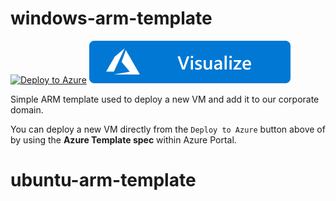 # windows-arm-template
[![Deploy to Azure](https://aka.ms/deploytoazurebutton)](https://portal.azure.com/#create/Microsoft.Template/uri/https%3A%2F%2Fraw.githubusercontent.com%2Fagri-marche%2Fwindows-arm-template%2Fmain%2Fazuredeploy.json)
[![Visualize](https://raw.githubusercontent.com/Azure/azure-quickstart-templates/master/1-CONTRIBUTION-GUIDE/images/visualizebutton.svg?sanitize=true)](http://armviz.io/#/?load=https%3A%2F%2Fraw.githubusercontent.com%2Fagri-marche%2Fwindows-arm-template%2Fmain%2Fazuredeploy.json)

Simple ARM template used to deploy a new VM and add it to our corporate domain.

You can deploy a new VM directly from the `Deploy to Azure` button above of by using the **Azure Template spec** within Azure Portal.
# ubuntu-arm-template
